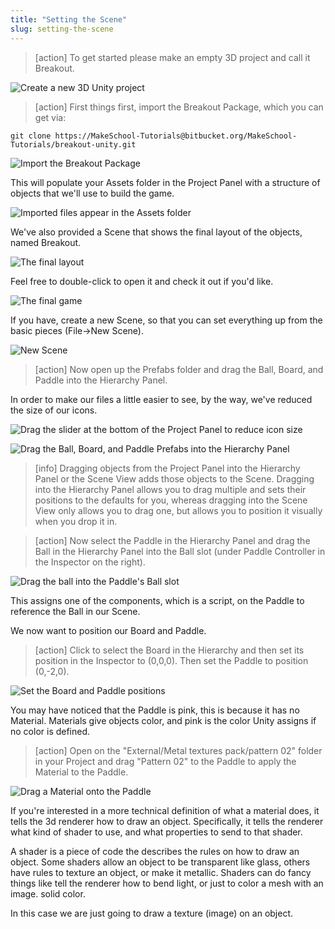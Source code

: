 ```yaml
---
title: "Setting the Scene"
slug: setting-the-scene
---
```


>[action]
>To get started please make an empty 3D project and call it Breakout.

![Create a new 3D Unity project](assets/set_up.png)

>[action]
>First things first, import the Breakout Package, which you can get via:
>
```
git clone https://MakeSchool-Tutorials@bitbucket.org/MakeSchool-Tutorials/breakout-unity.git
```

![Import the Breakout Package](assets/image09.png)

This will populate your Assets folder in the Project Panel with a structure of objects that we'll use to build the game.

![Imported files appear in the Assets folder](assets/new_assets.png)

We've also provided a Scene that shows the final layout of the objects, named Breakout.

![The final layout](assets/final.png)

Feel free to double-click to open it and check it out if you'd like.

![The final game](assets/final_layout.png)

If you have, create a new Scene, so that you can set everything up from the basic pieces (File->New Scene).

![New Scene](assets/new_scene.png)

>[action]
>Now open up the Prefabs folder and drag the Ball, Board, and Paddle into the Hierarchy Panel.

In order to make our files a little easier to see, by the way, we've reduced the size of our icons.

![Drag the slider at the bottom of the Project Panel to reduce icon size](assets/reduce_icon_size.gif)

![Drag the Ball, Board, and Paddle Prefabs into the Hierarchy Panel](assets/drag_ballboardpaddle.gif)

>[info]
>Dragging objects from the Project Panel into the Hierarchy Panel or the Scene View adds those objects to the Scene. Dragging into the Hierarchy Panel allows you to drag multiple and sets their positions to the defaults for you, whereas dragging into the Scene View only allows you to drag one, but allows you to position it visually when you drop it in.

<!-- -->

>[action]
>Now select the Paddle in the Hierarchy Panel and drag the Ball in the Hierarchy Panel into the Ball slot (under Paddle Controller in the Inspector on the right).

![Drag the ball into the Paddle's Ball slot](assets/drag_ball_into_slot.gif)

This assigns one of the components, which is a script, on the Paddle to reference the Ball in our Scene.

We now want to position our Board and Paddle.

>[action]
>Click to select the Board in the Hierarchy and then set its position in the Inspector to (0,0,0).  Then set the Paddle to position (0,-2,0).

![Set the Board and Paddle positions](assets/image03.jpg)

You may have noticed that the Paddle is pink, this is because it has no Material. Materials give objects color, and pink is the color Unity assigns if no color is defined.

>[action]
>Open on the "External/Metal textures pack/pattern 02" folder in your Project and drag "Pattern 02" to the Paddle to apply the Material to the Paddle.

![Drag a Material onto the Paddle](assets/drag_material.gif)

If you're interested in a more technical definition of what a material does, it tells the 3d renderer how to draw an object. Specifically, it tells the renderer what kind of shader to use, and what properties to send to that shader.

A shader is a piece of code the describes the rules on how to draw an object. Some shaders allow an object to be transparent like glass, others have rules to texture an object, or make it metallic. Shaders can do fancy things like tell the renderer how to bend light, or just to color a mesh with an image.
solid color.

In this case we are just going to draw a texture (image) on an object.
